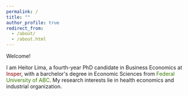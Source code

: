 ```yaml
---
permalink: /
title: ""
author_profile: true
redirect_from: 
  - /about/
  - /about.html
---
```


Welcome!

I am Heitor Lima, a fourth-year PhD candidate in Business Economics at <a href="https://www.insper.edu.br/en/graduate/doctoral-program/doctoral-in-business-economics-phd-in-business-economics/" style="text-decoration:none;color:#8B0000">Insper</a>, with a barchelor's degree in Economic Sciences from <a href="https://www.ufabc.edu.br/en/" style="text-decoration:none;color:#387B01">Federal University of ABC</a>. My research interests lie in health economics and industrial organization.
